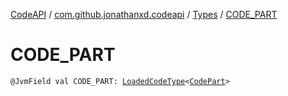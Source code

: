 [CodeAPI](../../index.md) / [com.github.jonathanxd.codeapi](../index.md) / [Types](index.md) / [CODE_PART](.)

# CODE_PART

`@JvmField val CODE_PART: `[`LoadedCodeType`](../../com.github.jonathanxd.codeapi.type/-loaded-code-type/index.md)`<`[`CodePart`](../-code-part/index.md)`>`